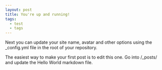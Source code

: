 ```yaml
---
layout: post
title: You're up and running!
tags:
  - test
  - tags
---
```


Next you can update your site name, avatar and other options using the _config.yml file in the root of your repository.

The easiest way to make your first post is to edit this one. Go into /_posts/ and update the Hello World markdown file.
